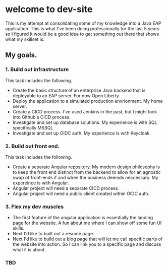# welcome to dev-site
This is my attempt at consolidating some of my knowledge into a Java EAP application. This is what I've been doing professionally for the last 5 years
so I figured it would be a good idea to get something out there that shows what my skillset is. 

## My goals. 

### 1. Build out infrastructure
This task includes the following.
- Create the basic structure of an enterprise Java backend that is deployable to an EAP server. For now Open Liberty. 
- Deploy the application to a simulated production envrionment. My home server.
- Create a CICD process. I've used Jenkins in the past, but I might look into Github's CICD process.
- Investigate and set up database solutions. My experience is with SQL specifically MSSQL
- Investigate and set up OIDC auth. My experience is with Keycloak.

### 2. Build out front end. 
This task includes the following. 
- Create a separate Angular repository. My modern design philosophy is to keep the front end distinct from the backend to allow for an agnostic swap of front-ends if and when the business deemds neccessary. My expereince is with Angular.
- Angular project will need a separate CICD process.
- Angular project will need a public client created within OIDC auth.

### 3. Flex my dev muscles
- The first feature of the angular application is essentially the landing page for the website. A fun about me where I can show off some fun UI skills.
- Next I'd like to built out a resume page.
- Next I'd like to build out a blog page that will let me call specific parts of the website into action. So I can link you to a specific page and discuss what it is about.

### TBD
